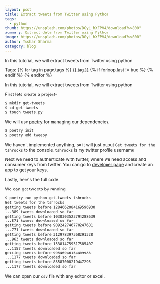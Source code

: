 ```yaml
---
layout: post
title: Extract tweets from Twitter using Python
tags:
  - python
thumb: https://unsplash.com/photos/DGyL_hXFPV4/download?w=800"
summary: Extract data from Twitter using Python
image: https://unsplash.com/photos/DGyL_hXFPV4/download?w=800"
author: Tushar Sharma
category: blog
---
```


In this tutorial, we will extract tweets from Twitter using python.<!-- truncate_here -->
<p>Tags: {% for tag in page.tags %} <a class="mytag" href="/tag/{{ tag }}" title="View posts tagged with &quot;{{ tag }}&quot;">{{ tag }}</a>  {% if forloop.last != true %} {% endif %} {% endfor %} </p>
In this tutorial, we will extract tweets from Twitter using python.

First lets create a project- 

```bash
$ mkdir get-tweets
$ cd get-tweets
$ touch tweets.py
```

We will use [poetry](https://python-poetry.org/) for managing our dependencies. 

```bash
$ poetry init
$ poetry add tweepy
```

We haven't implemented anything, so it will just ouput `Get tweets for the tshrocks` to the console. `tshrocks` is my twitter profile username

<script src="https://gist.github.com/tushar-sharma/ac2739f5e0282add422a1430988a4a3d.js?file=get-tweets1.py"></script>

Next we need to authenticate with twitter, where we need access and consumer keys from twitter. You can go to [developer page](https://developer.twitter.com/en/apps) and create an app to get your keys.

<script src="https://gist.github.com/tushar-sharma/ac2739f5e0282add422a1430988a4a3d.js?file=get-tweets2.py"></script>

Lastly, here's the full code. 

<script src="https://gist.github.com/tushar-sharma/ac2739f5e0282add422a1430988a4a3d.js?file=get-tweets.py"></script>

We can get tweets by running

```bash
$ poetry run python get-tweets tshrocks
Get tweets for the tshrocks
getting tweets before 1284662084169596930
...389 tweets downloaded so far
getting tweets before 1030303523794288639
...571 tweets downloaded so far
getting tweets before 909242746770247681
...771 tweets downloaded so far
getting tweets before 312978397368291328
...963 tweets downloaded so far
getting tweets before 153814759517585407
...1157 tweets downloaded so far
getting tweets before 99546946154409983
...1177 tweets downloaded so far
getting tweets before 83587008219447295
...1177 tweets downloaded so far
```

We can open our `csv` file with any editor or excel. 
